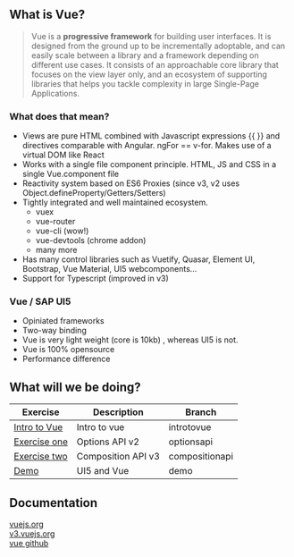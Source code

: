 ## What is Vue?

> Vue is a **progressive framework** for building user interfaces. It is designed from the ground up to be incrementally adoptable, and can easily scale
> between a library and a framework depending on different use cases. It consists of an approachable core library that focuses on the view layer only, and an
> ecosystem of supporting libraries that helps you tackle complexity in large Single-Page Applications.

### What does that mean?

-   Views are pure HTML combined with Javascript expressions {{ }} and directives comparable with Angular. ngFor == v-for. Makes use of a virtual DOM like React
-   Works with a single file component principle. HTML, JS and CSS in a single Vue.component file
-   Reactivity system based on ES6 Proxies (since v3, v2 uses Object.defineProperty/Getters/Setters)
-   Tightly integrated and well maintained ecosystem.
    -   vuex
    -   vue-router
    -   vue-cli (wow!)
    -   vue-devtools (chrome addon)
    -   many more
-   Has many control libraries such as Vuetify, Quasar, Element UI, Bootstrap, Vue Material, UI5 webcomponents...
-   Support for Typescript (improved in v3)

### Vue / SAP UI5

-   Opiniated frameworks
-   Two-way binding
-   Vue is very light weight (core is 10kb) , whereas UI5 is not.
-   Vue is 100% opensource
-   Performance difference

## What will we be doing?

| Exercise       | Description        | Branch         |
| -------------- | ------------------ | -------------- |
| [Intro to Vue] | Intro to vue       | introtovue     |
| [Exercise one] | Options API v2     | optionsapi     |
| [Exercise two] | Composition API v3 | compositionapi |
| [Demo]         | UI5 and Vue        | demo           |

## Documentation

[vuejs.org](https://vuejs.org/)  
[v3.vuejs.org](https://v3.vuejs.org/)  
[vue github](https://github.com/vuejs)

[intro to vue]: https://github.com/mouadeboussaid/aboutvue
[exercise one]: https://github.com/mouadeboussaid/aboutvue
[exercise two]: https://github.com/mouadeboussaid/aboutvue
[demo]: https://github.com/mouadeboussaid/aboutvue